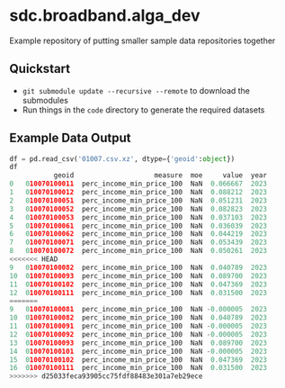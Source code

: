 # sdc.broadband.alga_dev
Example repository of putting smaller sample data repositories together

## Quickstart
- `git submodule update --recursive --remote` to download the submodules
- Run things in the `code` directory to generate the required datasets

## Example Data Output
```python
df = pd.read_csv('01007.csv.xz', dtype={'geoid':object})
df
           geoid                    measure  moe     value  year
0   010070100011  perc_income_min_price_100  NaN  0.066667  2023
1   010070100012  perc_income_min_price_100  NaN  0.088212  2023
2   010070100051  perc_income_min_price_100  NaN  0.051231  2023
3   010070100052  perc_income_min_price_100  NaN  0.082823  2023
4   010070100053  perc_income_min_price_100  NaN  0.037103  2023
5   010070100061  perc_income_min_price_100  NaN  0.036039  2023
6   010070100062  perc_income_min_price_100  NaN  0.044219  2023
7   010070100071  perc_income_min_price_100  NaN  0.053439  2023
8   010070100072  perc_income_min_price_100  NaN  0.050261  2023
<<<<<<< HEAD
9   010070100082  perc_income_min_price_100  NaN  0.040789  2023
10  010070100093  perc_income_min_price_100  NaN  0.089700  2023
11  010070100102  perc_income_min_price_100  NaN  0.047369  2023
12  010070100111  perc_income_min_price_100  NaN  0.031500  2023
=======
9   010070100081  perc_income_min_price_100  NaN -0.000005  2023
10  010070100082  perc_income_min_price_100  NaN  0.040789  2023
11  010070100091  perc_income_min_price_100  NaN -0.000005  2023
12  010070100092  perc_income_min_price_100  NaN -0.000005  2023
13  010070100093  perc_income_min_price_100  NaN  0.089700  2023
14  010070100101  perc_income_min_price_100  NaN -0.000005  2023
15  010070100102  perc_income_min_price_100  NaN  0.047369  2023
16  010070100111  perc_income_min_price_100  NaN  0.031500  2023
>>>>>>> d25033feca93905cc75fdf88483e301a7eb29ece
```
